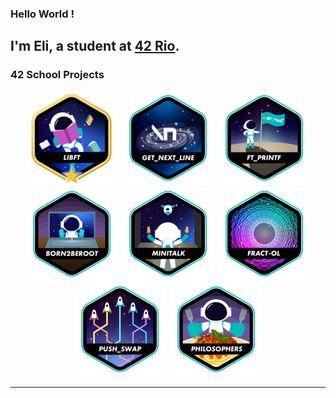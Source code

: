 ### Hello World !

I'm Eli, a student at [42 Rio](https://42.rio/).
---

### 42 School Projects
<div align="center">

<a href="">![42 Badge](https://github.com/elissandrovieira/HELLO/blob/main/42_badges/libftm.png)</a>
<a href="">![42 Badge](https://github.com/elissandrovieira/HELLO/blob/main/42_badges/get_next_linee.png)</a>
<a href="">![42 Badge](https://github.com/elissandrovieira/HELLO/blob/main/42_badges/ft_printfe.png)</a>
<a href="">![42 Badge](https://github.com/elissandrovieira/HELLO/blob/main/42_badges/born2beroote.png)</a>
<a href="">![42 Badge](https://github.com/elissandrovieira/HELLO/blob/main/42_badges/minitalke.png)</a>
<a href="">![42 Badge](https://github.com/elissandrovieira/HELLO/blob/main/42_badges/fract-ole.png)</a>
<a href="">![42 Badge](https://github.com/elissandrovieira/HELLO/blob/main/42_badges/push_swape.png)</a>
<a href="">![42 Badge](https://github.com/elissandrovieira/HELLO/blob/main/42_badges/philosopherse.png)</a>

</div>

---
